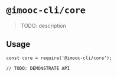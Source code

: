 # `@imooc-cli/core`

> TODO: description

## Usage

```
const core = require('@imooc-cli/core');

// TODO: DEMONSTRATE API
```
